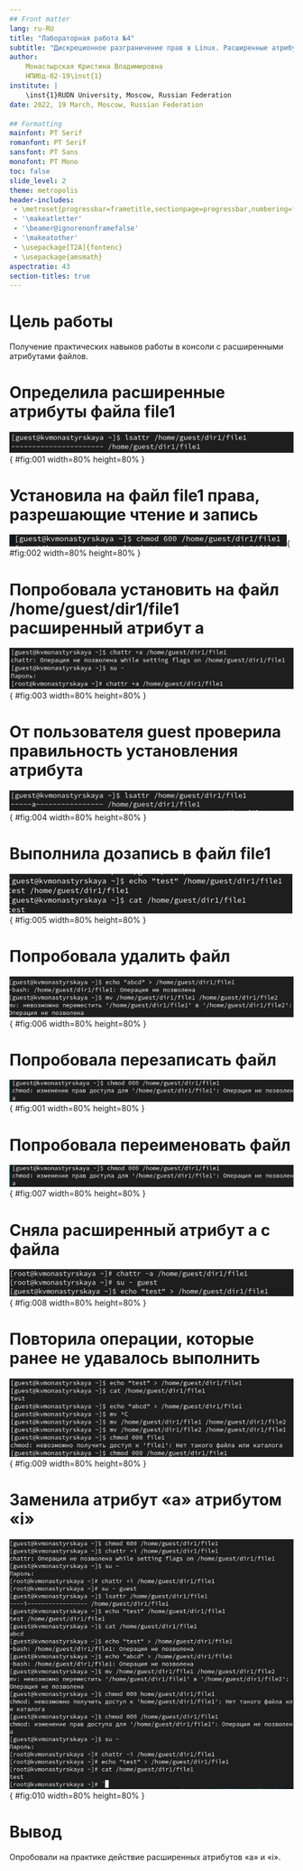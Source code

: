 ```yaml
---
## Front matter
lang: ru-RU
title: "Лабораторная работа №4"
subtitle: "Дискреционное разграничение прав в Linux. Расширенные атрибуты"
author:
    Монастырская Кристина Владимировна
    НПИбд-02-19\inst{1}
institute: |
	\inst{1}RUDN University, Moscow, Russian Federation
date: 2022, 19 March, Moscow, Russian Federation  

## Formatting
mainfont: PT Serif
romanfont: PT Serif
sansfont: PT Sans
monofont: PT Mono
toc: false
slide_level: 2
theme: metropolis
header-includes: 
 - \metroset{progressbar=frametitle,sectionpage=progressbar,numbering=fraction}
 - '\makeatletter'
 - '\beamer@ignorenonframefalse'
 - '\makeatother'
 - \usepackage[T2A]{fontenc}
 - \usepackage{amsmath}
aspectratio: 43
section-titles: true
---
```


# Цель работы

Получение практических навыков работы в консоли с расширенными
атрибутами файлов.

# Определила расширенные атрибуты файла file1

![Определение расширенных атрибутов файла](../images/1.jpg){ #fig:001 width=80% height=80% }

# Установила на файл file1 права, разрешающие чтение и запись

![Права, разрешающие чтение и запись для владельца](../images/2.jpg){ #fig:002 width=80% height=80% }

# Попробовала установить на файл /home/guest/dir1/file1 расширенный атрибут a

![Установка расширенного атрибута от имени обычного- и суперпользователя](../images/3.jpg){ #fig:003 width=80% height=80% }

# От пользователя guest проверила правильность установления атрибута

![Правильность установления атрибута](../images/4.jpg){ #fig:004 width=80% height=80% }

# Выполнила дозапись в файл file1

![Запись и чтение файла](../images/5.jpg){ #fig:005 width=80% height=80% }

# Попробовала удалить файл

![Попытка удаления файла файла](../images/6.jpg){ #fig:006 width=80% height=80% }

# Попробовала перезаписать файл

![Запись в файл](../images/7.jpg){ #fig:001 width=80% height=80% }

# Попробовала переименовать файл

![Попытка изменения прав доступа файла](../images/7.jpg){ #fig:007 width=80% height=80% }

# Сняла расширенный атрибут a с файла

![Снятие расширенного атрибута а](../images/8.jpg){ #fig:008 width=80% height=80% }

# Повторила операции, которые ранее не удавалось выполнить

![Повтор операций](../images/9.jpg){ #fig:009 width=80% height=80% }

# Заменила атрибут «a» атрибутом «i»

![Добавление атрибута i и операции с новым атрибутом](../images/10.jpg){ #fig:010 width=80% height=80% }

# Вывод

Опробовали на практике действие расширенных атрибутов «а» и «i».